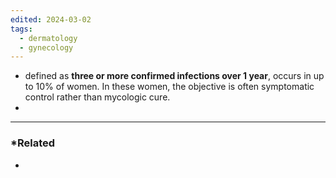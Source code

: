 ```yaml
---
edited: 2024-03-02
tags:
  - dermatology
  - gynecology
---
```


- defined as **three or more confirmed infections over 1 year**, occurs in up to 10% of women. In these women, the objective is often symptomatic control rather than mycologic cure.
- 

---
### *Related
- 